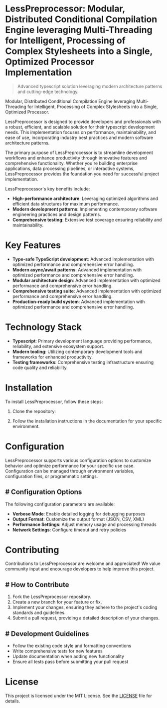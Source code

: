 <!-- fallback_LessPreprocessor_20251003193511_65542 -->

# LessPreprocessor: Modular, Distributed Conditional Compilation Engine leveraging Multi-Threading for Intelligent, Processing of Complex Stylesheets into a Single, Optimized Processor Implementation
> Advanced typescript solution leveraging modern architecture patterns and cutting-edge technology.

Modular, Distributed Conditional Compilation Engine leveraging Multi-Threading for Intelligent, Processing of Complex Stylesheets into a Single, Optimized Processor.

LessPreprocessor is designed to provide developers and professionals with a robust, efficient, and scalable solution for their typescript development needs. This implementation focuses on performance, maintainability, and ease of use, incorporating industry best practices and modern software architecture patterns.

The primary purpose of LessPreprocessor is to streamline development workflows and enhance productivity through innovative features and comprehensive functionality. Whether you're building enterprise applications, data processing pipelines, or interactive systems, LessPreprocessor provides the foundation you need for successful project implementation.

LessPreprocessor's key benefits include:

* **High-performance architecture**: Leveraging optimized algorithms and efficient data structures for maximum performance.
* **Modern development patterns**: Implementing contemporary software engineering practices and design patterns.
* **Comprehensive testing**: Extensive test coverage ensuring reliability and maintainability.

# Key Features

* **Type-safe TypeScript development**: Advanced implementation with optimized performance and comprehensive error handling.
* **Modern async/await patterns**: Advanced implementation with optimized performance and comprehensive error handling.
* **Modular architecture design**: Advanced implementation with optimized performance and comprehensive error handling.
* **Comprehensive testing suite**: Advanced implementation with optimized performance and comprehensive error handling.
* **Production-ready build system**: Advanced implementation with optimized performance and comprehensive error handling.

# Technology Stack

* **Typescript**: Primary development language providing performance, reliability, and extensive ecosystem support.
* **Modern tooling**: Utilizing contemporary development tools and frameworks for enhanced productivity.
* **Testing frameworks**: Comprehensive testing infrastructure ensuring code quality and reliability.

# Installation

To install LessPreprocessor, follow these steps:

1. Clone the repository:


2. Follow the installation instructions in the documentation for your specific environment.

# Configuration

LessPreprocessor supports various configuration options to customize behavior and optimize performance for your specific use case. Configuration can be managed through environment variables, configuration files, or programmatic settings.

## # Configuration Options

The following configuration parameters are available:

* **Verbose Mode**: Enable detailed logging for debugging purposes
* **Output Format**: Customize the output format (JSON, CSV, XML)
* **Performance Settings**: Adjust memory usage and processing threads
* **Network Settings**: Configure timeout and retry policies

# Contributing

Contributions to LessPreprocessor are welcome and appreciated! We value community input and encourage developers to help improve this project.

## # How to Contribute

1. Fork the LessPreprocessor repository.
2. Create a new branch for your feature or fix.
3. Implement your changes, ensuring they adhere to the project's coding standards and guidelines.
4. Submit a pull request, providing a detailed description of your changes.

## # Development Guidelines

* Follow the existing code style and formatting conventions
* Write comprehensive tests for new features
* Update documentation when adding new functionality
* Ensure all tests pass before submitting your pull request

# License

This project is licensed under the MIT License. See the [LICENSE](https://github.com/Nurulika/LessPreprocessor/blob/main/LICENSE) file for details.
